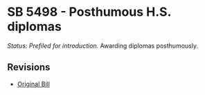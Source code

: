 # SB 5498 - Posthumous H.S. diplomas
*Status: Prefiled for introduction.*
Awarding diplomas posthumously.

## Revisions
* [Original Bill](1/)
